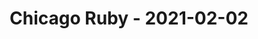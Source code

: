 ---
layout: post
title: Chicago Ruby - 2021-02-02
datetime: 2021-02-02 19:00:00.000000000 -05:00
name: Chicago Ruby
external_url: https://www.meetup.com/ChicagoRuby/events/275539371/
online_event: false
year_month: 2021-02
---
